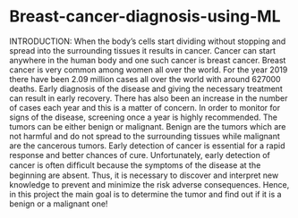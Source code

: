 # Breast-cancer-diagnosis-using-ML
INTRODUCTION:
When the body’s cells start dividing without stopping and spread into the surrounding tissues it results in cancer. Cancer can start anywhere in the human body and one such cancer is breast cancer. Breast cancer is very common among women all over the world. For the year 2019 there have been 2.09 million cases all over the world with around 627000 deaths. Early diagnosis of the disease and giving the necessary treatment can result in early recovery. There has also been an increase in the number of cases each year and this is a matter of concern. In order to monitor for signs of the disease, screening once a year is highly recommended. The tumors can be either benign or malignant. Benign are the tumors which are not harmful and do not spread to the surrounding tissues while malignant are the cancerous tumors.
Early detection of cancer is essential for a rapid response and better chances of cure. Unfortunately, early detection of cancer is often difﬁcult because the symptoms of the disease at the beginning are absent. Thus, it is necessary to discover and interpret new knowledge to prevent and minimize the risk adverse consequences. Hence, in this project the main goal is to determine the tumor and find out if it is a benign or a malignant one!
